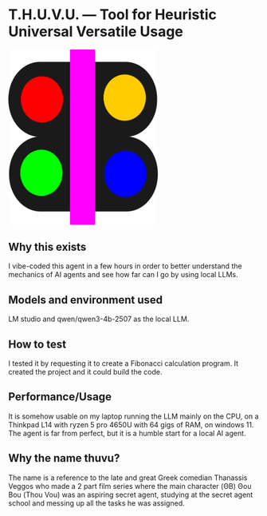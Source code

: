 ﻿# T.H.U.V.U. — Tool for Heuristic Universal Versatile Usage
<img src="images/thuvu.png" width="300" alt="T.H.U.V.U. Logo">

## Why this exists
I vibe-coded this agent in a few hours in order to better understand the mechanics of AI agents and see 
how far can I go by using local LLMs.

## Models and environment used
LM studio and qwen/qwen3-4b-2507 as the local LLM.

## How to test
I tested it by requesting it to create a Fibonacci calculation program. It created the project and it 
could build the code.

## Performance/Usage
It is somehow usable on my laptop running the LLM mainly on the CPU, on a Thinkpad L14 with ryzen 5 pro 4650U 
with 64 gigs of RAM, on windows 11.
The agent is far from perfect, but it is a humble start for a local AI agent.

## Why the name thuvu?
The name is a reference to the late and great Greek comedian Thanassis Veggos who made a 2 part film series 
where the main character (ΘΒ) Θου Βου (Thou Vou) was an aspiring secret agent, studying at the
secret agent school and messing up all the tasks he was assigned.